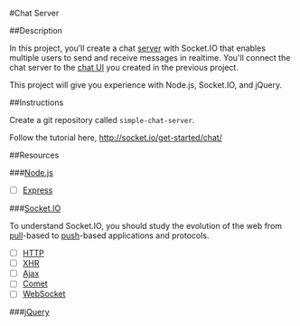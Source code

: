 #Chat Server

##Description

In this project, you’ll create a chat [server](http://en.wikipedia.org/wiki/Web_server) with Socket.IO that enables multiple users to send and receive messages in realtime. You'll connect the chat server to the [chat UI](../chat-ui.md) you created in the previous project.

This project will give you experience with Node.js, Socket.IO, and jQuery.

##Instructions

Create a git repository called `simple-chat-server`.

Follow the tutorial here, http://socket.io/get-started/chat/

##Resources

###[Node.js](../../technology/programming/nodejs.md)

- [ ] [Express](http://expressjs.com/)

###[Socket.IO](http://socket.io/)

To understand Socket.IO, you should study the evolution of the web from [pull](http://en.wikipedia.org/wiki/Pull_technology)-based to [push](http://en.wikipedia.org/wiki/Push_technology)-based applications and protocols.

- [ ] [HTTP](http://en.wikipedia.org/wiki/Hypertext_Transfer_Protocol)
- [ ] [XHR](http://en.wikipedia.org/wiki/XMLHttpRequest)
- [ ] [Ajax](http://en.wikipedia.org/wiki/Ajax_(programming))
- [ ] [Comet](http://en.wikipedia.org/wiki/Comet_(programming))
- [ ] [WebSocket](http://en.wikipedia.org/wiki/WebSocket)

###[jQuery](../../technology/programming/jquery.md)
